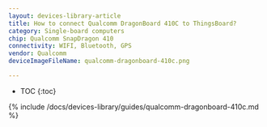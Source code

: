 ```yaml
---
layout: devices-library-article
title: How to connect Qualcomm DragonBoard 410C to ThingsBoard?
category: Single-board computers
chip: Qualcomm SnapDragon 410
connectivity: WIFI, Bluetooth, GPS
vendor: Qualcomm
deviceImageFileName: qualcomm-dragonboard-410c.png

---
```



* TOC
{:toc}

{% include /docs/devices-library/guides/qualcomm-dragonboard-410c.md %}